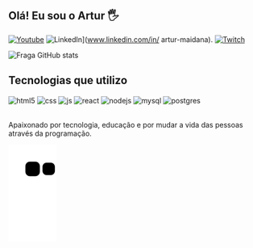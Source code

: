 ## Olá! Eu sou o Artur 🖐️

[![Youtube](https://img.shields.io/badge/YouTube-FF0000?style=for-the-badge&logo=youtube&logoColor=white)](https://www.youtube.com/channel/UCmot2lY0u1wcHS8Hk70iKJA)
![LinkedIn](https://img.shields.io/badge/linkedin-%230077B5.svg?style=for-the-badge&logo=linkedin&logoColor=white)](www.linkedin.com/in/
artur-maidana).
[![Twitch](https://img.shields.io/badge/Twitch-9146FF?style=for-the-badge&logo=twitch&logoColor=white)](https://www.twitch.tv/atlasspy)

![Fraga GitHub stats](https://github-readme-stats.vercel.app/api?username=ArturMaidana&show_icons=true&theme=merko&count_private=true)

## Tecnologias que utilizo

<div style="display: inline_block">
  <img align="center" alt="html5" src="https://img.shields.io/badge/HTML5-E34F26?style=for-the-badge&logo=html5&logoColor=white" />
  <img align="center" alt="css" src="https://img.shields.io/badge/CSS3-1572B6?style=for-the-badge&logo=css3&logoColor=white" />
  <img align="center" alt="js" src="https://img.shields.io/badge/JavaScript-F7DF1E?style=for-the-badge&logo=javascript&logoColor=black" />

  <img align="center" alt="react" src="https://img.shields.io/badge/React-20232A?style=for-the-badge&logo=react&logoColor=61DAFB" />
  <img align="center" alt="nodejs" src="https://img.shields.io/badge/Node.js-43853D?style=for-the-badge&logo=node.js&logoColor=white" />
  <img align="center" alt="mysql" src="https://img.shields.io/badge/mysql-%2300f.svg?style=for-the-badge&logo=mysql&logoColor=white" />
  <img align="center" alt="postgres" src="https://img.shields.io/badge/postgres-%23316192.svg?style=for-the-badge&logo=postgresql&logoColor=white" />


  
</div><br/>

Apaixonado por tecnologia, educação e por mudar a vida das pessoas através da programação.

![Snake animation](https://github.com/ArturMaidana/ArturMaidana/blob/output/github-contribution-grid-snake.svg)
